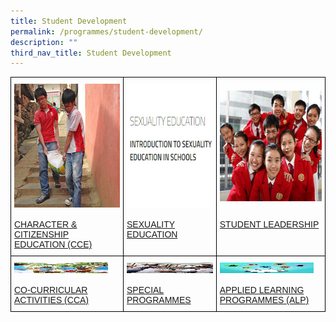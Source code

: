 ```yaml
---
title: Student Development
permalink: /programmes/student-development/
description: ""
third_nav_title: Student Development
---
```

<style type="text/css">
.tg  {border-collapse:collapse;border-spacing:0;}
.tg td{border-color:black;border-style:solid;border-width:1px;font-family:Arial, sans-serif;font-size:14px;
  overflow:hidden;padding:10px 5px;word-break:normal;}
.tg th{border-color:black;border-style:solid;border-width:1px;font-family:Arial, sans-serif;font-size:14px;
  font-weight:normal;overflow:hidden;padding:10px 5px;word-break:normal;}
.tg .tg-0lax{text-align:left;vertical-align:top}
</style>
<table class="tg">
<thead>
  <tr>
    <th class="tg-0lax"><img src="/images/CCE-SQUAREPIC.jpeg" alt="CHARACTER & CITIZENSHIP EDUCATION (CCE)" width="206px" height="198px"><br><br><a href="/programmes/student-development/character-and-citizenship-education-cce/" target="_blank" rel="noopener noreferrer">CHARACTER &amp; CITIZENSHIP EDUCATION (CCE)</a><br></th>
    <th class="tg-0lax"><img src="/images/SexED-squarepic.jpeg" alt="SEXUALITY EDUCATION" width="206px" height="198px"><br><br><a href="/programmes/student-development/sexuality-education/" target="_blank" rel="noopener noreferrer">SEXUALITY EDUCATION</a><br></th>
    <th class="tg-0lax"><img src="/images/SL-squarepic.jpeg" alt="STUDENT LEADERSHIP" width="206px" height="198px"><br><br><a href="/programmes/student-development/student-leadership/" target="_blank" rel="noopener noreferrer">STUDENT LEADERSHIP</a><br></th>
  </tr>
</thead>
<tbody>
  <tr>
    <td class="tg-0lax"><img src="/images/cca-squarepic.jpeg" alt="CO-CURRICULAR ACTIVITIES (CCA)" width="150" height="17"><br><br><a href="/programmes/student-development/co-curricular-activities/" target="_blank" rel="noopener noreferrer">CO-CURRICULAR ACTIVITIES (CCA)</a><br></td>
    <td class="tg-0lax"><img src="/images/Special_Programme-squaarepic.jpeg" alt="SPECIAL PROGRAMMES" width="150" height="17"><br><br><a href="/programmes/student-development/special-programmes/" target="_blank" rel="noopener noreferrer">SPECIAL PROGRAMMES</a></td>
    <td class="tg-0lax"><img src="/images/ALP-squarepic.jpeg" alt="APPLIED LEARNING PROGRAMMES (ALP)" width="150" height="17"><br><br><a href="/programmes/student-development/applied-learning-programmes-alp/" target="_blank" rel="noopener noreferrer">APPLIED LEARNING PROGRAMMES (ALP)</a></td>
  </tr>
</tbody>
</table>